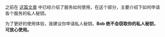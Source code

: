 之前在 [这篇文章](general/quickstart/service.md) 中已经介绍了服务如何使用，在这个部分，主要介绍下如何申请各个服务的私人秘钥。

为了更好的使用体验，我建议你申请私人秘钥。**Bob 绝不会窃取你的私人秘钥，可放心使用。**